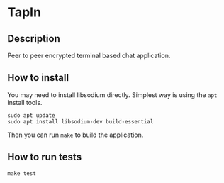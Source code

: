 # TapIn
## Description
Peer to peer encrypted terminal based chat application.

## How to install
You may need to install libsodium directly. Simplest way is using the `apt` install tools.

```shell
sudo apt update
sudo apt install libsodium-dev build-essential
```

Then you can run `make` to build the application.

## How to run tests

```shell
make test
``` 
